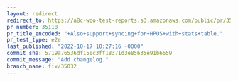 ```yaml
---
layout: redirect
redirect_to: https://a8c-woo-test-reports.s3.amazonaws.com/public/pr/35118/e2e/index.html
pr_number: 35118
pr_title_encoded: "+Also+support+syncing+for+HPOS+with+stats+table."
pr_test_type: e2e
last_published: "2022-10-17 10:27:16 +0000"
commit_sha: 5719a76536df150c3ff18371d3e85635e91b6659
commit_message: "Add changelog."
branch_name: fix/35032
---
```

